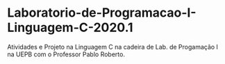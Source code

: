 # Laboratorio-de-Programacao-I-Linguagem-C-2020.1
Atividades e Projeto na Linguagem C na cadeira de Lab. de Progamação I na UEPB com o Professor Pablo Roberto.
